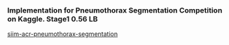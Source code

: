 ### Implementation for Pneumothorax Segmentation Competition on Kaggle. Stage1 0.56 LB
[siim-acr-pneumothorax-segmentation](https://www.kaggle.com/c/siim-acr-pneumothorax-segmentation/overview)
